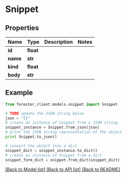 # Snippet


## Properties

Name | Type | Description | Notes
------------ | ------------- | ------------- | -------------
**id** | **float** |  | 
**name** | **str** |  | 
**kind** | **float** |  | 
**body** | **str** |  | 

## Example

```python
from forester_client.models.snippet import Snippet

# TODO update the JSON string below
json = "{}"
# create an instance of Snippet from a JSON string
snippet_instance = Snippet.from_json(json)
# print the JSON string representation of the object
print Snippet.to_json()

# convert the object into a dict
snippet_dict = snippet_instance.to_dict()
# create an instance of Snippet from a dict
snippet_form_dict = snippet.from_dict(snippet_dict)
```
[[Back to Model list]](../README.md#documentation-for-models) [[Back to API list]](../README.md#documentation-for-api-endpoints) [[Back to README]](../README.md)


